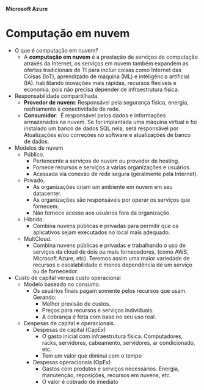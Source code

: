 **Microsoft Azure**
# **Computação em nuvem**

- O que é computação em nuvem?
  - A **computação em nuvem** é a prestação de serviços de computação através da Internet, os serviços em nuvem também expandem as ofertas tradicionais de TI para incluir coisas como Internet das Coisas (IoT), aprendizado de máquina (ML) e inteligência artificial (IA). habilitando inovações mais rápidas, recursos flexíveis e economia, pois não precisa depender de infraestrutura física.
- Responsabilidade compartilhada.
  - **Provedor de nuvem**: Responsável pela segurança física, energia, resfriamento e conectividade de rede.
  - **Consumidor**:  É responsável pelos dados e informações armazenados na nuvem. Se for implantada uma máquina virtual e foi instalado um banco de dados SQL nela, será responsável por Atualizações e/ou correções no software e atualizações de banco de dados.
- Modelos de nuvem
  - Público.
    - Pertencente a serviços de nuvem ou provedor de hosting.
    - Fornece recursos e serviços a várias organizações e usuários.
    - Acessada via conexão de rede segura (geralmente pela Internet).
  - Privado.
    - As organizações criam um ambiente em nuvem em seu datacenter.
    - As organizações são responsáveis por operar 
      os serviços que fornecem.
    - Não fornece acesso aos usuários fora da organização.
  - Híbrido.
    - Combina nuvens públicas e privadas para permitir que os aplicativos sejam executados no local mais adequado.
  - MultCloud.
    - Combina nuvens públicas e privadas e trabalhando o uso de serviços da cloud de dois ou mais fornecedores, (como AWS, Microsoft Azure, etc). Teremos assim uma maior variedade de recursos e escalabilidade e menos dependência de um serviço ou de fornecedor.
- Custo de capital versus custo operacional
  - Modelo baseado no consumo.
    - Os usuários finais pagam somente pelos recursos que usam. Gerando:
      - Melhor previsão de custos.
      - Preços para recursos e serviços individuais.
      - A cobrança é feita com base no seu uso real.
  - Despesas de capital e operacionais.
    - Despesas de capital (CapEx)
      - O gasto inicial com infraestrutura física. Computadores, racks, servidores, cabeamento, servidores, ar condicionado, etc.
      - Tem um valor que diminui com o tempo
    - Despesas operacionais (OpEx)
      - Gastos com produtos e serviços necessários. Energia, manutenção, reposições, recursos em nuvens, etc.
      - O valor é cobrado de imediato


